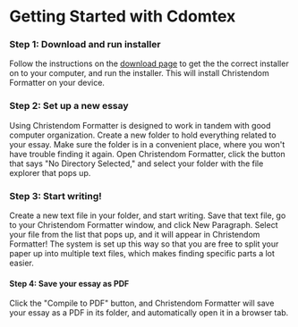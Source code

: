 # Getting Started with Cdomtex

### Step 1: Download and run installer
Follow the instructions on the [download page](https://www.christendom.dev/cdomtex/download)
to get the the correct installer on to
your computer, and run the installer.
This will install Christendom Formatter
on your device.


### Step 2: Set up a new essay
Using Christendom Formatter is designed
to work in tandem with good 
computer organization.
Create a new folder to hold everything
related to your essay. Make sure the
folder is in a convenient place, where
you won't have trouble finding it again.
Open Christendom Formatter, click the
button that says "No Directory
Selected," and select
your folder with the file explorer that
pops up.

### Step 3: Start writing!
Create a new text file in your folder,
and start
writing. Save that text file, go to your
Christendom Formatter window, and click
New Paragraph. Select your file from the
list that pops up, and it will appear in
Christendom Formatter! The system is set
up this way so that you are free to
split your paper up into multiple text
files, which makes finding specific
parts a lot easier.

#### Step 4: Save your essay as PDF
Click the "Compile to PDF" button, 
and Christendom Formatter will save your
essay as a PDF in its folder, and
automatically open it in a browser tab.
